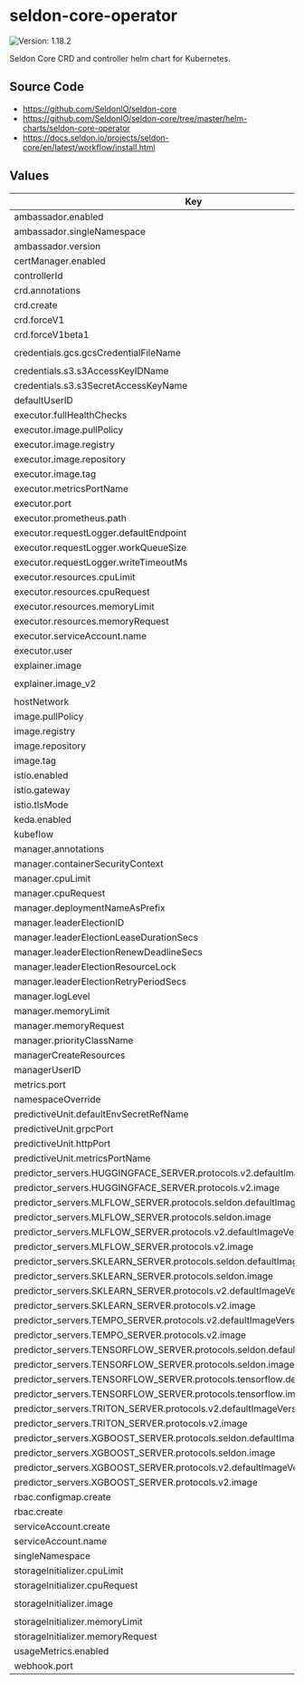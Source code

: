 # seldon-core-operator

![Version: 1.18.2](https://img.shields.io/static/v1?label=Version&message=1.18.2&color=informational&style=flat-square)

Seldon Core CRD and controller helm chart for Kubernetes.

## Source Code

* <https://github.com/SeldonIO/seldon-core>
* <https://github.com/SeldonIO/seldon-core/tree/master/helm-charts/seldon-core-operator>
* <https://docs.seldon.io/projects/seldon-core/en/latest/workflow/install.html>

## Values

| Key | Type | Default | Description |
|-----|------|---------|-------------|
| ambassador.enabled | bool | `false` |  |
| ambassador.singleNamespace | bool | `false` |  |
| ambassador.version | string | `"v2"` |  |
| certManager.enabled | bool | `false` |  |
| controllerId | string | `""` |  |
| crd.annotations | object | `{}` |  |
| crd.create | bool | `true` |  |
| crd.forceV1 | bool | `false` |  |
| crd.forceV1beta1 | bool | `false` |  |
| credentials.gcs.gcsCredentialFileName | string | `"gcloud-application-credentials.json"` |  |
| credentials.s3.s3AccessKeyIDName | string | `"awsAccessKeyID"` |  |
| credentials.s3.s3SecretAccessKeyName | string | `"awsSecretAccessKey"` |  |
| defaultUserID | string | `"8888"` |  |
| executor.fullHealthChecks | bool | `false` |  |
| executor.image.pullPolicy | string | `"IfNotPresent"` |  |
| executor.image.registry | string | `"docker.io"` |  |
| executor.image.repository | string | `"seldonio/seldon-core-executor"` |  |
| executor.image.tag | string | `"1.18.2"` |  |
| executor.metricsPortName | string | `"metrics"` |  |
| executor.port | int | `8000` |  |
| executor.prometheus.path | string | `"/prometheus"` |  |
| executor.requestLogger.defaultEndpoint | string | `"http://default-broker"` |  |
| executor.requestLogger.workQueueSize | int | `10000` |  |
| executor.requestLogger.writeTimeoutMs | int | `2000` |  |
| executor.resources.cpuLimit | string | `"500m"` |  |
| executor.resources.cpuRequest | string | `"500m"` |  |
| executor.resources.memoryLimit | string | `"512Mi"` |  |
| executor.resources.memoryRequest | string | `"512Mi"` |  |
| executor.serviceAccount.name | string | `"default"` |  |
| executor.user | int | `8888` |  |
| explainer.image | string | `"seldonio/alibiexplainer:1.18.2"` |  |
| explainer.image_v2 | string | `"seldonio/mlserver:1.3.5-alibi-explain"` |  |
| hostNetwork | bool | `false` |  |
| image.pullPolicy | string | `"IfNotPresent"` |  |
| image.registry | string | `"docker.io"` |  |
| image.repository | string | `"seldonio/seldon-core-operator"` |  |
| image.tag | string | `"1.18.2"` |  |
| istio.enabled | bool | `false` |  |
| istio.gateway | string | `"istio-system/seldon-gateway"` |  |
| istio.tlsMode | string | `""` |  |
| keda.enabled | bool | `false` |  |
| kubeflow | bool | `false` |  |
| manager.annotations | object | `{}` |  |
| manager.containerSecurityContext | object | `{}` |  |
| manager.cpuLimit | string | `"500m"` |  |
| manager.cpuRequest | string | `"100m"` |  |
| manager.deploymentNameAsPrefix | bool | `false` |  |
| manager.leaderElectionID | string | `"a33bd623.machinelearning.seldon.io"` |  |
| manager.leaderElectionLeaseDurationSecs | int | `15` |  |
| manager.leaderElectionRenewDeadlineSecs | int | `10` |  |
| manager.leaderElectionResourceLock | string | `nil` |  |
| manager.leaderElectionRetryPeriodSecs | int | `2` |  |
| manager.logLevel | string | `"INFO"` |  |
| manager.memoryLimit | string | `"300Mi"` |  |
| manager.memoryRequest | string | `"200Mi"` |  |
| manager.priorityClassName | string | `nil` |  |
| managerCreateResources | bool | `false` |  |
| managerUserID | int | `8888` |  |
| metrics.port | int | `8080` |  |
| namespaceOverride | string | `""` |  |
| predictiveUnit.defaultEnvSecretRefName | string | `""` |  |
| predictiveUnit.grpcPort | int | `9500` |  |
| predictiveUnit.httpPort | int | `9000` |  |
| predictiveUnit.metricsPortName | string | `"metrics"` |  |
| predictor_servers.HUGGINGFACE_SERVER.protocols.v2.defaultImageVersion | string | `"1.3.5-huggingface"` |  |
| predictor_servers.HUGGINGFACE_SERVER.protocols.v2.image | string | `"seldonio/mlserver"` |  |
| predictor_servers.MLFLOW_SERVER.protocols.seldon.defaultImageVersion | string | `"1.18.2"` |  |
| predictor_servers.MLFLOW_SERVER.protocols.seldon.image | string | `"seldonio/mlflowserver"` |  |
| predictor_servers.MLFLOW_SERVER.protocols.v2.defaultImageVersion | string | `"1.3.5-mlflow"` |  |
| predictor_servers.MLFLOW_SERVER.protocols.v2.image | string | `"seldonio/mlserver"` |  |
| predictor_servers.SKLEARN_SERVER.protocols.seldon.defaultImageVersion | string | `"1.18.2"` |  |
| predictor_servers.SKLEARN_SERVER.protocols.seldon.image | string | `"seldonio/sklearnserver"` |  |
| predictor_servers.SKLEARN_SERVER.protocols.v2.defaultImageVersion | string | `"1.3.5-sklearn"` |  |
| predictor_servers.SKLEARN_SERVER.protocols.v2.image | string | `"seldonio/mlserver"` |  |
| predictor_servers.TEMPO_SERVER.protocols.v2.defaultImageVersion | string | `"1.3.5-slim"` |  |
| predictor_servers.TEMPO_SERVER.protocols.v2.image | string | `"seldonio/mlserver"` |  |
| predictor_servers.TENSORFLOW_SERVER.protocols.seldon.defaultImageVersion | string | `"1.18.2"` |  |
| predictor_servers.TENSORFLOW_SERVER.protocols.seldon.image | string | `"seldonio/tfserving-proxy"` |  |
| predictor_servers.TENSORFLOW_SERVER.protocols.tensorflow.defaultImageVersion | string | `"2.1.0"` |  |
| predictor_servers.TENSORFLOW_SERVER.protocols.tensorflow.image | string | `"tensorflow/serving"` |  |
| predictor_servers.TRITON_SERVER.protocols.v2.defaultImageVersion | string | `"21.08-py3"` |  |
| predictor_servers.TRITON_SERVER.protocols.v2.image | string | `"nvcr.io/nvidia/tritonserver"` |  |
| predictor_servers.XGBOOST_SERVER.protocols.seldon.defaultImageVersion | string | `"1.18.2"` |  |
| predictor_servers.XGBOOST_SERVER.protocols.seldon.image | string | `"seldonio/xgboostserver"` |  |
| predictor_servers.XGBOOST_SERVER.protocols.v2.defaultImageVersion | string | `"1.3.5-xgboost"` |  |
| predictor_servers.XGBOOST_SERVER.protocols.v2.image | string | `"seldonio/mlserver"` |  |
| rbac.configmap.create | bool | `true` |  |
| rbac.create | bool | `true` |  |
| serviceAccount.create | bool | `true` |  |
| serviceAccount.name | string | `"seldon-manager"` |  |
| singleNamespace | bool | `false` |  |
| storageInitializer.cpuLimit | string | `"1"` |  |
| storageInitializer.cpuRequest | string | `"100m"` |  |
| storageInitializer.image | string | `"seldonio/rclone-storage-initializer:1.18.2"` |  |
| storageInitializer.memoryLimit | string | `"1Gi"` |  |
| storageInitializer.memoryRequest | string | `"100Mi"` |  |
| usageMetrics.enabled | bool | `false` |  |
| webhook.port | int | `4443` |  |
